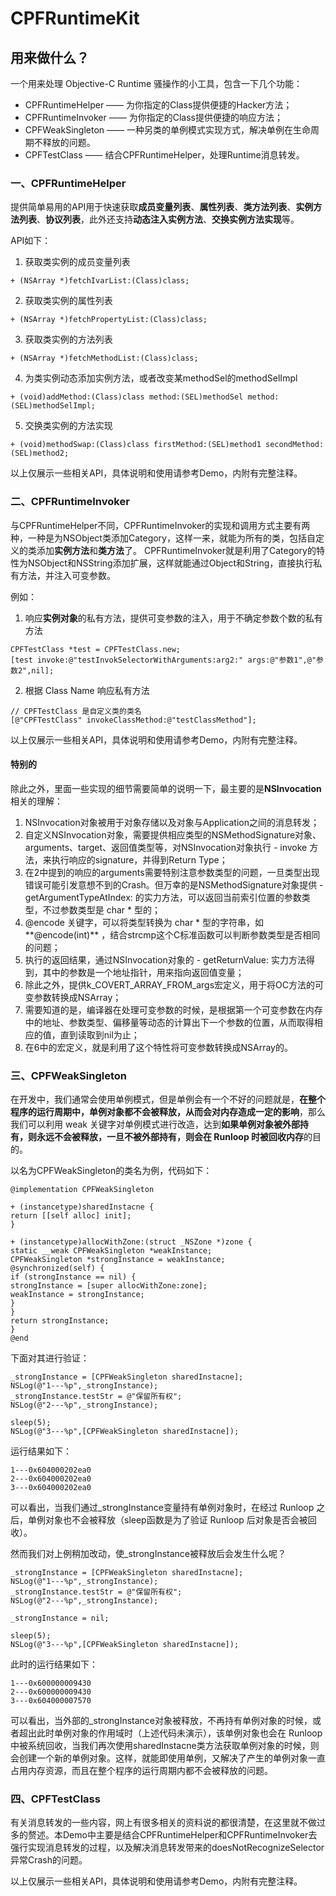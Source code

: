 # CPFRuntimeKit

## 用来做什么？
一个用来处理 Objective-C Runtime 骚操作的小工具，包含一下几个功能：
* CPFRuntimeHelper  —— 为你指定的Class提供便捷的Hacker方法；
* CPFRuntimeInvoker —— 为你指定的Class提供便捷的响应方法；
* CPFWeakSingleton —— 一种另类的单例模式实现方式，解决单例在生命周期不释放的问题。
* CPFTestClass —— 结合CPFRuntimeHelper，处理Runtime消息转发。



### 一、CPFRuntimeHelper

提供简单易用的API用于快速获取**成员变量列表**、**属性列表**、**类方法列表**、**实例方法列表**、**协议列表**，此外还支持**动态注入实例方法**、**交换实例方法实现**等。

API如下：

1. 获取类实例的成员变量列表
```objc
+ (NSArray *)fetchIvarList:(Class)class;
```

2. 获取类实例的属性列表
```objc
+ (NSArray *)fetchPropertyList:(Class)class;
```

3. 获取类实例的方法列表
```objc
+ (NSArray *)fetchMethodList:(Class)class;
```

4. 为类实例动态添加实例方法，或者改变某methodSel的methodSelImpl
```objc
+ (void)addMethod:(Class)class method:(SEL)methodSel method:(SEL)methodSelImpl;
```

5. 交换类实例的方法实现
```objc
+ (void)methodSwap:(Class)class firstMethod:(SEL)method1 secondMethod:(SEL)method2;
```

以上仅展示一些相关API，具体说明和使用请参考Demo，内附有完整注释。



### 二、CPFRuntimeInvoker

与CPFRuntimeHelper不同，CPFRuntimeInvoker的实现和调用方式主要有两种，一种是为NSObject类添加Category，这样一来，就能为所有的类，包括自定义的类添加**实例方法**和**类方法**了。
CPFRuntimeInvoker就是利用了Category的特性为NSObject和NSString添加扩展，这样就能通过Object和String，直接执行私有方法，并注入可变参数。

例如：

1. 响应**实例对象**的私有方法，提供可变参数的注入，用于不确定参数个数的私有方法
```objc
CPFTestClass *test = CPFTestClass.new;
[test invoke:@"testInvokSelectorWithArguments:arg2:" args:@"参数1",@"参数2",nil];
```

2. 根据 Class Name 响应私有方法
```objc
// CPFTestClass 是自定义类的类名
[@"CPFTestClass" invokeClassMethod:@"testClassMethod"];
```
以上仅展示一些相关API，具体说明和使用请参考Demo，内附有完整注释。

#### 特别的
除此之外，里面一些实现的细节需要简单的说明一下，最主要的是**NSInvocation**相关的理解：

1. NSInvocation对象被用于对象存储以及对象与Application之间的消息转发；
2. 自定义NSInvocation对象，需要提供相应类型的NSMethodSignature对象、arguments、target、返回值类型等，对NSInvocation对象执行 - invoke 方法，来执行响应的signature，并得到Return Type；
3. 在2中提到的响应的arguments需要特别注意参数类型的问题，一旦类型出现错误可能引发意想不到的Crash。但万幸的是NSMethodSignature对象提供 -getArgumentTypeAtIndex: 的实力方法，可以返回当前索引位置的参数类型，不过参数类型是 char * 型的；
4. @encode 关键字，可以将类型转换为 char * 型的字符串，如**@encode(int)** ，结合strcmp这个C标准函数可以判断参数类型是否相同的问题；
5. 执行的返回结果，通过NSInvocation对象的 - getReturnValue: 实力方法得到，其中的参数是一个地址指针，用来指向返回值变量；
6. 除此之外，提供k_COVERT_ARRAY_FROM_args宏定义，用于将OC方法的可变参数转换成NSArray；
7. 需要知道的是，编译器在处理可变参数的时候，是根据第一个可变参数在内存中的地址、参数类型、偏移量等动态的计算出下一个参数的位置，从而取得相应的值，直到读取到nil为止；
8. 在6中的宏定义，就是利用了这个特性将可变参数转换成NSArray的。


### 三、CPFWeakSingleton

在开发中，我们通常会使用单例模式，但是单例会有一个不好的问题就是，**在整个程序的运行周期中，单例对象都不会被释放，从而会对内存造成一定的影响**，那么我们可以利用 weak 关键字对单例模式进行改造，达到**如果单例对象被外部持有，则永远不会被释放，一旦不被外部持有，则会在 Runloop 时被回收内存**的目的。

以名为CPFWeakSingleton的类名为例，代码如下：
```objc
@implementation CPFWeakSingleton

+ (instancetype)sharedInstacne {
return [[self alloc] init];
}

+ (instancetype)allocWithZone:(struct _NSZone *)zone {
static __weak CPFWeakSingleton *weakInstance;
CPFWeakSingleton *strongInstance = weakInstance;
@synchronized(self) {
if (strongInstance == nil) {
strongInstance = [super allocWithZone:zone];
weakInstance = strongInstance;
}
}
return strongInstance;
}
@end
```
下面对其进行验证：
```
_strongInstance = [CPFWeakSingleton sharedInstacne];
NSLog(@"1---%p",_strongInstance);
_strongInstance.testStr = @"保留所有权";
NSLog(@"2---%p",_strongInstance);

sleep(5);
NSLog(@"3---%p",[CPFWeakSingleton sharedInstacne]);
```
运行结果如下：
```
1---0x604000202ea0
2---0x604000202ea0
3---0x604000202ea0
```
可以看出，当我们通过_strongInstance变量持有单例对象时，在经过 Runloop 之后，单例对象也不会被释放（sleep函数是为了验证 Runloop 后对象是否会被回收）。

然而我们对上例稍加改动，使_strongInstance被释放后会发生什么呢？
```
_strongInstance = [CPFWeakSingleton sharedInstacne];
NSLog(@"1---%p",_strongInstance);
_strongInstance.testStr = @"保留所有权";
NSLog(@"2---%p",_strongInstance);

_strongInstance = nil;

sleep(5);
NSLog(@"3---%p",[CPFWeakSingleton sharedInstacne]);
```
此时的运行结果如下：
```
1---0x600000009430
2---0x600000009430
3---0x604000007570
```
可以看出，当外部的_strongInstance对象被释放，不再持有单例对象的时候，或者超出此时单例对象的作用域时（上述代码未演示），该单例对象也会在 Runloop 中被系统回收，当我们再次使用sharedInstacne类方法获取单例对象的时候，则会创建一个新的单例对象。这样，就能即使用单例，又解决了产生的单例对象一直占用内存资源，而且在整个程序的运行周期内都不会被释放的问题。


### 四、CPFTestClass

有关消息转发的一些内容，网上有很多相关的资料说的都很清楚，在这里就不做过多的赘述。本Demo中主要是结合CPFRuntimeHelper和CPFRuntimeInvoker去强行实现消息转发的过程，以及解决消息转发带来的doesNotRecognizeSelector异常Crash的问题。

以上仅展示一些相关API，具体说明和使用请参考Demo，内附有完整注释。
